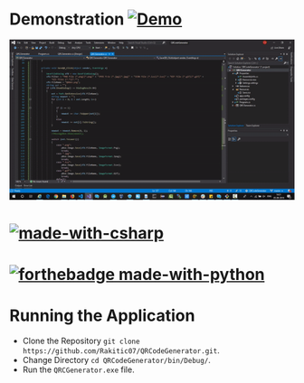 # Demonstration [![Demo](https://img.shields.io/badge/How-To-red.svg?style=for-the-badge&logo=discourse)](https://github.com/Rakitic07/QRCodeGenerator)

![](https://github.com/Rakitic07/QRCodeGenerator/blob/master/QR.gif)


# [![made-with-csharp](https://forthebadge.com/images/badges/made-with-c-sharp.svg)](https://docs.microsoft.com/en-us/dotnet/csharp/)
# [![forthebadge made-with-python](http://ForTheBadge.com/images/badges/made-with-python.svg)](https://www.python.org/)

# Running the Application

+ Clone the Repository `git clone https://github.com/Rakitic07/QRCodeGenerator.git`.
+ Change Directory `cd QRCodeGenerator/bin/Debug/`.
+ Run the `QRCGenerator.exe` file.

